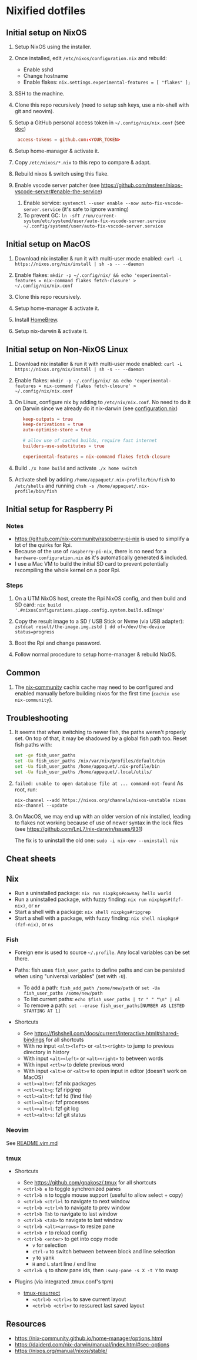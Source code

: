 
# Nixified dotfiles

## Initial setup on NixOS

1. Setup NixOS using the installer.

1. Once installed, edit `/etc/nixos/configuration.nix` and rebuild:
   * Enable sshd
   * Change hostname
   * Enable flakes: `nix.settings.experimental-features = [ "flakes" ];`

1. SSH to the machine.

1. Clone this repo recursively (need to setup ssh keys, use a nix-shell with git and neovim).

1. Setup a GitHub personal access token in `~/.config/nix/nix.conf` (see [doc](https://nix.dev/manual/nix/2.18/command-ref/conf-file#conf-access-tokens))

   ```conf
    access-tokens = github.com:<YOUR_TOKEN>
   ```

1. Setup home-manager & activate it.

1. Copy `/etc/nixos/*.nix` to this repo to compare & adapt.

1. Rebuild nixos & switch using this flake.

1. Enable vscode server patcher (see <https://github.com/msteen/nixos-vscode-server#enable-the-service>)
   1. Enable service: `systemctl --user enable --now auto-fix-vscode-server.service` (it's safe to ignore warning)
   1. To prevent GC: `ln -sfT /run/current-system/etc/systemd/user/auto-fix-vscode-server.service ~/.config/systemd/user/auto-fix-vscode-server.service`

## Initial setup on MacOS

1. Download nix installer & run it with multi-user mode enabled: `curl -L https://nixos.org/nix/install | sh -s -- --daemon`

1. Enable flakes: `mkdir -p ~/.config/nix/ && echo 'experimental-features = nix-command flakes fetch-closure' > ~/.config/nix/nix.conf`

1. Clone this repo recursively.

1. Setup home-manager & activate it.

1. Install [HomeBrew](https://brew.sh/).

1. Setup nix-darwin & activate it.

## Initial setup on Non-NixOS Linux

1. Download nix installer & run it with multi-user mode enabled: `curl -L https://nixos.org/nix/install | sh -s -- --daemon`

1. Enable flakes: `mkdir -p ~/.config/nix/ && echo 'experimental-features = nix-command flakes fetch-closure' > ~/.config/nix/nix.conf`

1. On Linux, configure nix by adding to `/etc/nix/nix.conf`.
   No need to do it on Darwin since we already do it nix-darwin (see [configuration.nix](./darwin/mbpapp/configuration.nix))

   ```conf
      keep-outputs = true
      keep-derivations = true
      auto-optimise-store = true

      # allow use of cached builds, require fast internet
      builders-use-substitutes = true

      experimental-features = nix-command flakes fetch-closure
   ```

1. Build `./x home build` and activate `./x home switch`

1. Activate shell by adding `/home/appaquet/.nix-profile/bin/fish` to `/etc/shells`
   and running `chsh -s /home/appaquet/.nix-profile/bin/fish`

## Initial setup for Raspberry Pi

### Notes
* <https://github.com/nix-community/raspberry-pi-nix> is used to simplify a lot of the quirks for Rpi.
* Because of the use of `raspberry-pi-nix`, there is no need for a `hardware-configuration.nix` as it's automatically generated & included.
* I use a Mac VM to build the initial SD card to prevent potentially recompiling the whole kernel on a poor Rpi.


### Steps
1. On a UTM NixOS host, create the Rpi NixOS config, and then build and SD card: `nix build '.#nixosConfigurations.piapp.config.system.build.sdImage'`

1. Copy the result image to a SD / USB Stick or Nvme (via USB adapter): `zstdcat result/the-image.img.zstd | dd of=/dev/the-device status=progress`

1. Boot the Rpi and change password.

1. Follow normal procedure to setup home-manager & rebuild NixOS.

## Common

1. The [nix-community](https://app.cachix.org/cache/nix-community) cachix cache may need to be configured and enabled manually before building nixos for the
   first time (`cachix use nix-community`).

## Troubleshooting

1. It seems that when switching to newer fish, the paths weren't properly set.
   On top of that, it may be shadowed by a global fish path too.
   Reset fish paths with:

   ```bash
   set -ge fish_user_paths
   set -Ua fish_user_paths /nix/var/nix/profiles/default/bin
   set -Ua fish_user_paths /home/appaquet/.nix-profile/bin
   set -Ua fish_user_paths /home/appaquet/.local/utils/
   ```
  
1. `failed: unable to open database file at ... command-not-found`
   As root, run:
   ```
   nix-channel --add https://nixos.org/channels/nixos-unstable nixos
   nix-channel --update
   ```
1. On MacOS, we may end up with an older version of nix installed, leading to flakes
   not working because of use of newer syntax in the lock files (see <https://github.com/LnL7/nix-darwin/issues/931>)

   The fix is to uninstall the old one: `sudo -i nix-env --uninstall nix`

## Cheat sheets

## Nix

* Run a uninstalled package: `nix run nixpkgs#cowsay hello world`
* Run a uninstalled package, with fuzzy finding: `nix run nixpkgs#(fzf-nix)`, or `nr`
* Start a shell with a package: `nix shell nixpkgs#ripgrep`
* Start a shell with a package, with fuzzy finding: `nix shell nixpkgs#(fzf-nix)`, or `ns`

### Fish

* Foreign env is used to source `~/.profile`. Any local variables can be set there.
* Paths: fish uses `fish_user_paths` to define paths and can be persisted when using "universal variables" (set with `-U`).
  * To add a path: `fish_add_path /some/new/path` or `set -Ua fish_user_paths /some/new/path`
  * To list current paths: `echo $fish_user_paths | tr " " "\n" | nl`
  * To remove a path: `set --erase fish_user_paths[NUMBER AS LISTED STARTING AT 1]`

* Shortcuts
  * See <https://fishshell.com/docs/current/interactive.html#shared-bindings> for all shortcuts
  * With no input `<alt><left>` or `<alt><right>` to jump to previous directory in history
  * With input `<alt><left>` or `<alt><right>` to between words
  * With input `<ctl>w` to delete previous word
  * With input `<alt>e` or `<alt>v` to open input in editor (doesn't work on MacOS)
  * `<ctl><alt>n`: fzf nix packages
  * `<ctl><alt>g`: fzf ripgrep
  * `<ctl><alt>f`: fzf fd (find file)
  * `<ctl><alt>p`: fzf processes
  * `<ctl><alt>l`: fzf git log
  * `<ctl><alt>s`: fzf git status

### Neovim

See [README.vim.md](./README.vim.md)

### tmux

* Shortcuts
  * See <https://github.com/gpakosz/.tmux> for all shortcuts
  * `<ctrl>b e` to toggle synchronized panes
  * `<ctrl>b m` to toggle mouse support (useful to allow select + copy)
  * `<ctrl>b <ctrl>l` to navigate to next window
  * `<ctrl>b <ctrl>h` to navigate to prev window
  * `<ctrl>b Tab` to navigate to last window
  * `<ctrl>b <tab>` to navigate to last window
  * `<ctrl>b <alt><arrows>` to resize pane
  * `<ctrl>b r` to reload config
  * `<ctrl>b <enter>` to get into copy mode
    * `v` for selection
    * `ctrl-v` to switch between between block and line selection
    * `y` to yank
    * `H` and `L` start line / end line
  * `<ctrl>b q` to show pane ids, then `:swap-pane -s X -t Y` to swap

* Plugins (via integrated .tmux.conf's tpm)
  * [tmux-resurrect](https://github.com/tmux-plugins/tmux-resurrect)
    * `<ctrl>b <ctrl>s` to save current layout
    * `<ctrl>b <ctrl>r` to ressurect last saved layout

## Resources

* <https://nix-community.github.io/home-manager/options.html>
* <https://daiderd.com/nix-darwin/manual/index.html#sec-options>
* <https://nixos.org/manual/nixos/stable/>
